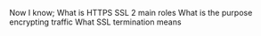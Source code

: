 Now I know;
What is HTTPS SSL 2 main roles
What is the purpose encrypting traffic
What SSL termination means
